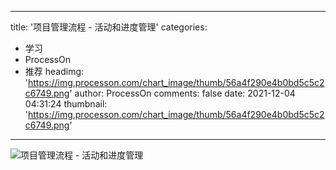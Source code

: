 
---
title: '项目管理流程 - 活动和进度管理'
categories: 
 - 学习
 - ProcessOn
 - 推荐
headimg: 'https://img.processon.com/chart_image/thumb/56a4f290e4b0bd5c5c2c6749.png'
author: ProcessOn
comments: false
date: 2021-12-04 04:31:24
thumbnail: 'https://img.processon.com/chart_image/thumb/56a4f290e4b0bd5c5c2c6749.png'
---

<div>   
<img class="thumb" alt="项目管理流程 - 活动和进度管理" src="https://img.processon.com/chart_image/thumb/56a4f290e4b0bd5c5c2c6749.png" referrerpolicy="no-referrer">
<p></p>  
</div>
            
